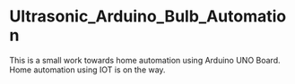 # Ultrasonic_Arduino_Bulb_Automation
This is a small work towards home automation using Arduino UNO Board.
Home automation using IOT is on the way.
